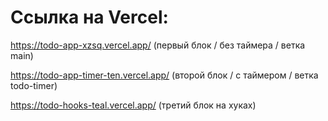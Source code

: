 # Ссылка на Vercel:
https://todo-app-xzsq.vercel.app/ (первый блок / без таймера / ветка main)

https://todo-app-timer-ten.vercel.app/ (второй блок / с таймером / ветка todo-timer)

https://todo-hooks-teal.vercel.app/ (третий блок на хуках)
